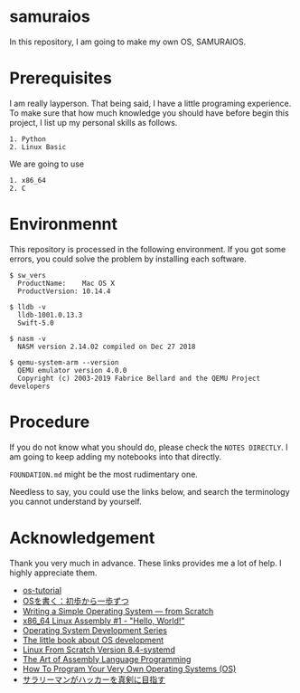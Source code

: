 # samuraios

In this repository, I am going to make my own OS, SAMURAIOS.

# Prerequisites

I am really layperson. That being said, I have a little programing experience.
To make sure that how much knowledge you should have before begin this project, I list up my personal skills as follows.

    1. Python
    2. Linux Basic

We are going to use

    1. x86_64
    2. C

# Environmennt

This repository is processed in the following environment. 
If you got some errors, you could solve the problem by installing each software.

    $ sw_vers
      ProductName:    Mac OS X
      ProductVersion: 10.14.4
      
    $ lldb -v
      lldb-1001.0.13.3
      Swift-5.0
      
    $ nasm -v
      NASM version 2.14.02 compiled on Dec 27 2018
      
    $ qemu-system-arm --version
      QEMU emulator version 4.0.0
      Copyright (c) 2003-2019 Fabrice Bellard and the QEMU Project developers
      
# Procedure

If you do not know what you should do, please check the `NOTES DIRECTLY`.
I am going to keep adding my notebooks into that directly.

`FOUNDATION.md` might be the most rudimentary one.

Needless to say, you could use the links below, and search the terminology you cannot understand by yourself.






# Acknowledgement

Thank you very much in advance. These links provides me a lot of help. I highly appreciate them.


- [os-tutorial](https://github.com/cfenollosa/os-tutorial)
- [OSを書く：初歩から一歩ずつ](https://postd.cc/writing-an-os-baby-steps/)
- [Writing a Simple Operating System — from Scratch](http://www.cs.bham.ac.uk/~exr/lectures/opsys/10_11/lectures/os-dev.pdf)
- [x86_64 Linux Assembly #1 - "Hello, World!"](https://youtu.be/VQAKkuLL31g)
- [Operating System Development Series](http://www.brokenthorn.com/Resources/OSDevIndex.html)
- [The little book about OS development](https://littleosbook.github.io)
- [Linux From Scratch Version 8.4-systemd](https://jaist.dl.osdn.jp/lfsbookja/70695/lfssysdja-8.4.pdf)
- [The Art of Assembly Language Programming](http://flint.cs.yale.edu/cs422/doc/art-of-asm/pdf/)
- [How To Program Your Very Own Operating Systems (OS)](https://www.whoishostingthis.com/resources/os-development/)
- [サラリーマンがハッカーを真剣に目指す](http://bttb.s1.valueserver.jp/wordpress/)




